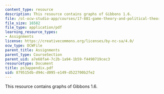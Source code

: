 ```yaml
---
content_type: resource
description: This resource contains graphs of Gibbons 1.6.
file: /ol-ocw-studio-app/courses/17-881-game-theory-and-political-theory-fall-2004/879515dbd94cd095e149d522700b2fe2_ps3appendix.pdf
file_size: 16582
file_type: application/pdf
learning_resource_types:
- Assignments
license: https://creativecommons.org/licenses/by-nc-sa/4.0/
ocw_type: OCWFile
parent_title: Assignments
parent_type: CourseSection
parent_uid: a7e68fa4-7c2b-1a94-1b59-f4490719cec3
resourcetype: Document
title: ps3appendix.pdf
uid: 879515db-d94c-d095-e149-d522700b2fe2
---
```

This resource contains graphs of Gibbons 1.6.